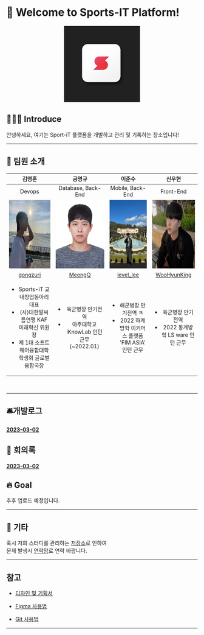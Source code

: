 # 🤗 Welcome to Sports-IT Platform!

<div align=center>

<a href="https://github.com/PlayMaker-S/Sports-IT-platform/graphs/contributors">
  <img src="img/sport-it_logo.png" height="200px" width="200px"/>
</a>

</div>

## 🧑🏻‍💻 Introduce

안녕하세요, 여기는 Sport-iT 플랫폼을 개발하고 관리 및 기록하는 장소입니다! <br/>

---

## 💫 팀원 소개
<table>
<tr>
  <thead>
   <th align="center">김영훈</th>
   <th align="center">공명규</th>
   <th align="center">이준수</th>
   <th align="center">신우현</th>
  </thead>
  <tbody>
    <tr>
      <td align="center">Devops</td>
      <td align="center">Database, Back-End</td>
      <td align="center">Mobile, Back-End</td>
      <td align="center">Front-End</td>
    </tr>
    <tr>
      <td align="center">
        <a target="_blank" href="#"><img alt height="180px" width="180px" src="img/영훈사진.jpg"/></a>
      </td>
      <td align="center">
        <a target="_blank" href="#"><img alt height="180px" width="180px" src="img/명규사진.jpg"/></a>
      </td>
      <td align="center">
        <a target="_blank" href="#"><img alt height="180px" width="180px" src="img/준수사진.jpg"/></a>
      </td>
      <td align="center"><a target="_blank" href="#"><img alt height="180px" width="180px" src="img/우현사진.jpg"/></a></td>
    </tr>
    <tr>
      <td align="center"><a href="https://github.com/dudgns2947">gongzuri</a> </td>
      <td align="center"><a href="https://github.com/MyeongQ">MeongQ</a></td>
      <td align="center"><a href="https://github.com/dlwnstn0524">level_lee</a></td>
      <td align="center"><a href="https://github.com/WooHyunKing">WooHyunKing</a></td>
    </tr>
    <tr>
      <td align="center">
        <ul>
          <li>Sports-iT 교내창업동아리 대표</li>
          <li>(사)대한팔씨름연맹 KAF 미래혁신 위원장</li>
          <li>제 1대 소프트웨어융합대학 학생회 글로벌융합국장</li>
        </ul>
      </td>
      <td align="center">
        <ul>
          <li>육군병장 만기전역</li>
          <li>아주대학교 iKnowLab 인턴 근무 (~2022.01)</li>
        </ul>
      </td>
      <td align="center">
        <ul>
            <li>해군병장 만기전역 ㅋ</li>
            <li>2022 하계방학 이커머스 플랫폼 'FIM ASIA' 인턴 근무</li>
          </ul>
      </td>
      <td align="center">
        <ul>
            <li>육군병장 만기전역</li>
            <li>2022 동계방학 LS ware 인턴 근무</li>
          </ul>
      </td>
    </tr>
  </tbody>
</table>

<br/>

---

## 🛎️개발로그
#### [2023-03-02]() <br/>


## 🎃 회의록
#### [2023-03-02]() <br/>


## 🔥 Goal
추후 업로드 예정입니다. <br/>


---

## 🎸 기타

혹시 저희 스터디를 관리하는 [저장소](https://github.com/LinkedSports/Sports-iT-App/)로 인하여 <br/>
문제 발생시 [연락망](dudgns2947@ajou.ac.kr)로 연락 바랍니다. <br/>

---

## 참고

- [디자인 및 기획서](https://github.com/orgs/LinkedSports/people)

- [Figma 사용법](https://slash-amaranthus-65c.notion.site/Figma-c1dead5d929d44498e94641f8058e10d)

- [Git 사용법](https://github.com/code-squad/codesquad-docs/blob/master/codereview/README.md)

---
